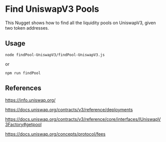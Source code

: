 # Find UniswapV3 Pools
This Nugget shows how to find all the liquidity pools on UniswapV3, given two token addresses.

## Usage
```
node findPool-UniswapV3/findPool-UniswapV3.js
```
or
```
npm run findPool
```


## References
https://info.uniswap.org/

https://docs.uniswap.org/contracts/v3/reference/deployments

https://docs.uniswap.org/contracts/v3/reference/core/interfaces/IUniswapV3Factory#getpool

https://docs.uniswap.org/concepts/protocol/fees




